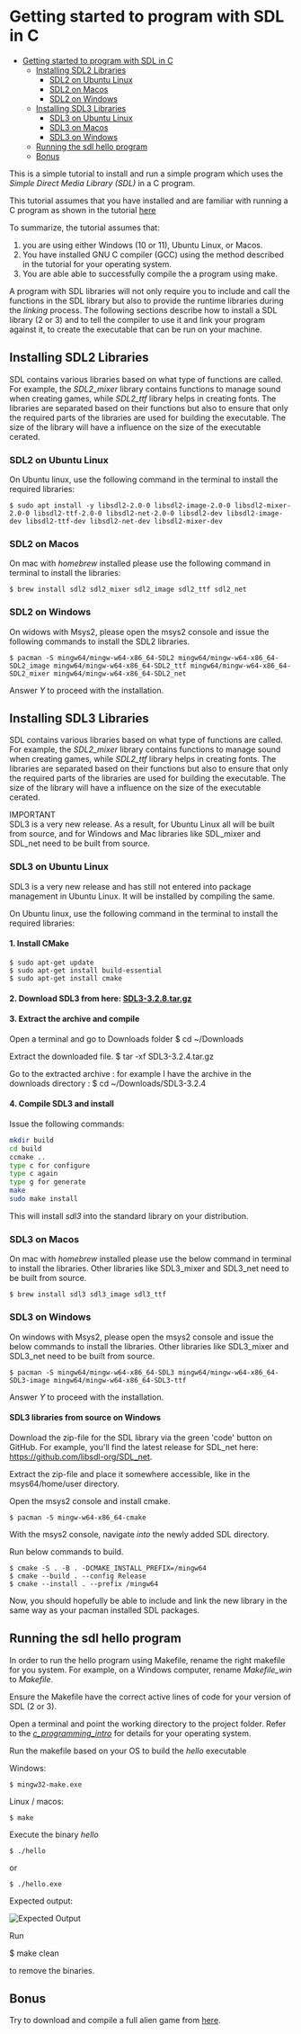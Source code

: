 # Getting started to program with SDL in C

- [Getting started to program with SDL in C](#getting-started-to-program-with-sdl-in-c)
  - [Installing SDL2 Libraries](#installing-sdl2-libraries)
    - [SDL2 on Ubuntu Linux](#sdl2-on-ubuntu-linux)
    - [SDL2 on Macos](#sdl2-on-macos)
    - [SDL2 on Windows](#sdl2-on-windows)
  - [Installing SDL3 Libraries](#installing-sdl3-libraries)
    - [SDL3 on Ubuntu Linux](#sdl3-on-ubuntu-linux)
    - [SDL3 on Macos](#sdl3-on-macos)
    - [SDL3 on Windows](#sdl3-on-windows)
  - [Running the sdl hello program](#running-the-sdl-hello-program)
  - [Bonus](#bonus)

This is a simple tutorial to install and run a simple program which uses the _Simple Direct Media Library (SDL)_ in a C program.

This tutorial assumes that you have installed and are familiar with running a C program as shown in the tutorial [here](https://github.com/Makerspace-KTH/c_programing_intro)

To summarize, the tutorial assumes that:

1. you are using either Windows (10 or 11), Ubuntu Linux, or Macos.
2. You have installed GNU C compiler (GCC) using the method described in the tutorial for your operating system. 
3. You are able able to successfully compile the a program using make.

A program with SDL libraries will not only require you to include and call the functions in the SDL library but also to provide the runtime libraries during the _linking_ process. The following sections describe how to install a SDL library (2 or 3) and to tell the compiler to use it and link your program against it, to create the executable that can be run on your machine.

## Installing SDL2 Libraries
SDL contains various libraries based on what type of functions are called. For example, the _SDL2\_mixer_ library contains functions to manage sound when creating games, while _SDL2\_ttf_ library helps in creating fonts. The libraries are separated based on their functions but also to ensure that only the required parts of the libraries are used for building the executable. The size of the library will have a influence on the size of the executable cerated.

### SDL2 on Ubuntu Linux

On Ubuntu linux, use the following command in the terminal to install the required libraries:

    $ sudo apt install -y libsdl2-2.0-0 libsdl2-image-2.0-0 libsdl2-mixer-2.0-0 libsdl2-ttf-2.0-0 libsdl2-net-2.0-0 libsdl2-dev libsdl2-image-dev libsdl2-ttf-dev libsdl2-net-dev libsdl2-mixer-dev
  
### SDL2 on Macos

On mac with _homebrew_ installed please use the following command in terminal to install the libraries:

    $ brew install sdl2 sdl2_mixer sdl2_image sdl2_ttf sdl2_net


### SDL2 on Windows

On widows with Msys2, please open the msys2 console and issue the following commands to install the SDL2 libraries.

    $ pacman -S mingw64/mingw-w64-x86_64-SDL2 mingw64/mingw-w64-x86_64-SDL2_image mingw64/mingw-w64-x86_64-SDL2_ttf mingw64/mingw-w64-x86_64-SDL2_mixer mingw64/mingw-w64-x86_64-SDL2_net

Answer _Y_ to proceed with the installation.


## Installing SDL3 Libraries
SDL contains various libraries based on what type of functions are called. For example, the _SDL2\_mixer_ library contains functions to manage sound when creating games, while _SDL2\_ttf_ library helps in creating fonts. The libraries are separated based on their functions but also to ensure that only the required parts of the libraries are used for building the executable. The size of the library will have a influence on the size of the executable cerated.

IMPORTANT  
SDL3 is a very new release. As a result, for Ubuntu Linux all will be built from source, and for Windows and Mac libraries like SDL_mixer and SDL_net need to be built from source.

### SDL3 on Ubuntu Linux

SDL3 is a very new release and has still not entered into package management in Ubuntu Linux. It will be installed by compiling the same. 

On Ubuntu linux, use the following command in the terminal to install the required libraries:

#### 1. Install CMake
    $ sudo apt-get update
    $ sudo apt-get install build-essential
    $ sudo apt-get install cmake
    

#### 2. Download SDL3 from here: [SDL3-3.2.8.tar.gz](https://github.com/libsdl-org/SDL/releases/download/release-3.2.8/SDL3-3.2.8.tar.gz)

#### 3. Extract the archive and compile
Open a terminal and go to Downloads folder
    $ cd ~/Downloads

Extract the downloaded file.
    $ tar -xf SDL3-3.2.4.tar.gz

 Go to the extracted archive : for example I have the archive in the downloads directory : 
    $ cd ~/Downloads/SDL3-3.2.4 

#### 4. Compile SDL3 and install
Issue the following commands:

```bash
mkdir build
cd build
ccmake ..
type c for configure
type c again
type g for generate
make
sudo make install
```
This will install _sdl3_ into the standard library on your distribution.

### SDL3 on Macos

On mac with _homebrew_ installed please use the below command in terminal to install the libraries. Other libraries like SDL3_mixer and SDL3_net need to be built from source.

    $ brew install sdl3 sdl3_image sdl3_ttf


### SDL3 on Windows

On windows with Msys2, please open the msys2 console and issue the below commands to install the libraries. Other libraries like SDL3_mixer and SDL3_net need to be built from source.

    $ pacman -S mingw64/mingw-w64-x86_64-SDL3 mingw64/mingw-w64-x86_64-SDL3-image mingw64/mingw-w64-x86_64-SDL3-ttf

Answer _Y_ to proceed with the installation.

#### SDL3 libraries from source on Windows

Download the zip-file for the SDL library via the green 'code' button on GitHub. For example, you'll find the latest release for SDL_net here: https://github.com/libsdl-org/SDL_net.

Extract the zip-file and place it somewhere accessible, like in the msys64/home/user directory.

Open the msys2 console and install cmake.

    $ pacman -S mingw-w64-x86_64-cmake

With the msys2 console, navigate _into_ the newly added SDL directory.

Run below commands to build.

    $ cmake -S . -B . -DCMAKE_INSTALL_PREFIX=/mingw64
    $ cmake --build . --config Release
    $ cmake --install . --prefix /mingw64

Now, you should hopefully be able to include and link the new library in the same way as your pacman installed SDL packages.

## Running the sdl hello program

In order to run the hello program using Makefile, rename the right makefile for you system. For example, on a Windows computer, rename _Makefile\_win_ to _Makefile_. 

Ensure the Makefile have the correct active lines of code for your version of SDL (2 or 3). 

Open a terminal and point the working directory to the project folder. Refer to the [_c\_programming\_intro_](https://github.com/Makerspace-KTH/c_programing_intro#4-launch-and-run-a-c-program) for details for your operating system.

Run the makefile based on your OS to build the _hello_ executable

Windows:

    $ mingw32-make.exe

Linux / macos:

    $ make

Execute the binary _hello_

    $ ./hello 

or

    $ ./hello.exe

Expected output:

![Expected Output](contents/expected-output.png?raw=true "Expected output")

Run

$ make clean

to remove the binaries.

## Bonus

Try to download and compile a full alien game from [here](https://github.com/Makerspace-KTH/alien).
